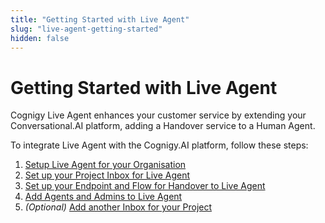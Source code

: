```yaml
---
title: "Getting Started with Live Agent" 
slug: "live-agent-getting-started" 
hidden: false 
---
```


# Getting Started with Live Agent

Cognigy Live Agent enhances your customer service by extending your Conversational.AI platform, adding a Handover service to a Human Agent.

To integrate Live Agent with the Cognigy.AI platform, follow these steps:

1. [Setup Live Agent for your Organisation](live-agent-setup/live-agent-setup-org.md)
2. [Set up your Project Inbox for Live Agent](live-agent-setup/live-agent-setup-inbox.md)
3. [Set up your Endpoint and Flow for Handover to Live Agent](live-agent-setup/live-agent-setup-handover.md)
4. [Add Agents and Admins to Live Agent](live-agent-setup/live-agent-setup-agents.md)
5. _(Optional)_ [Add another Inbox for your Project](live-agent-setup/live-agent-setup-additional-inbox.md)

